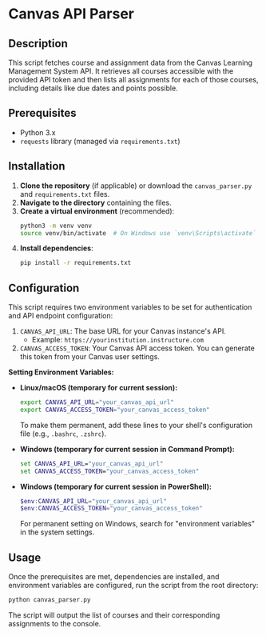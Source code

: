 # Canvas API Parser

## Description

This script fetches course and assignment data from the Canvas Learning Management System API. It retrieves all courses accessible with the provided API token and then lists all assignments for each of those courses, including details like due dates and points possible.

## Prerequisites

- Python 3.x
- `requests` library (managed via `requirements.txt`)

## Installation

1.  **Clone the repository** (if applicable) or download the `canvas_parser.py` and `requirements.txt` files.
2.  **Navigate to the directory** containing the files.
3.  **Create a virtual environment** (recommended):
    ```bash
    python3 -m venv venv
    source venv/bin/activate  # On Windows use `venv\Scripts\activate`
    ```
4.  **Install dependencies**:
    ```bash
    pip install -r requirements.txt
    ```

## Configuration

This script requires two environment variables to be set for authentication and API endpoint configuration:

1.  `CANVAS_API_URL`: The base URL for your Canvas instance's API.
    *   Example: `https://yourinstitution.instructure.com`
2.  `CANVAS_ACCESS_TOKEN`: Your Canvas API access token. You can generate this token from your Canvas user settings.

**Setting Environment Variables:**

-   **Linux/macOS (temporary for current session):**
    ```bash
    export CANVAS_API_URL="your_canvas_api_url"
    export CANVAS_ACCESS_TOKEN="your_canvas_access_token"
    ```
    To make them permanent, add these lines to your shell's configuration file (e.g., `.bashrc`, `.zshrc`).

-   **Windows (temporary for current session in Command Prompt):**
    ```cmd
    set CANVAS_API_URL="your_canvas_api_url"
    set CANVAS_ACCESS_TOKEN="your_canvas_access_token"
    ```
-   **Windows (temporary for current session in PowerShell):**
    ```powershell
    $env:CANVAS_API_URL="your_canvas_api_url"
    $env:CANVAS_ACCESS_TOKEN="your_canvas_access_token"
    ```
    For permanent setting on Windows, search for "environment variables" in the system settings.

## Usage

Once the prerequisites are met, dependencies are installed, and environment variables are configured, run the script from the root directory:

```bash
python canvas_parser.py
```

The script will output the list of courses and their corresponding assignments to the console.
